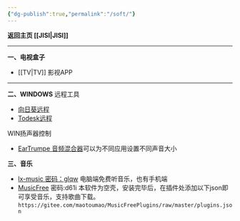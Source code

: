 ```yaml
---
{"dg-publish":true,"permalink":"/soft/"}
---
```



**返回主页 [[JISI\|JISI]]**

---
**一、电视盒子**
- [[TV\|TV]] 影视APP

---
**二、WINDOWS**
远程工具
- [向日葵远程](https://sunlogin.oray.com/download?categ=personal)
- [Todesk远程](https://www.todesk.com/download.html)

WIN扬声器控制
- [EarTrumpe 音频混合器](https://eartrumpet.app/)可以为不同应用设置不同声音大小

**三、音乐**
- [lx-music 密码：glqw](https://www.lanzoui.com/b0bf2cfa/) 电脑端免费听音乐，也有手机端
- [MusicFree](https://jisi.lanzout.com/b012thr7e) 密码:d61i 本软件为空壳，安装完毕后，在插件处添加以下json即可享受音乐，支持歌曲下载。`https://gitee.com/maotoumao/MusicFreePlugins/raw/master/plugins.json`
